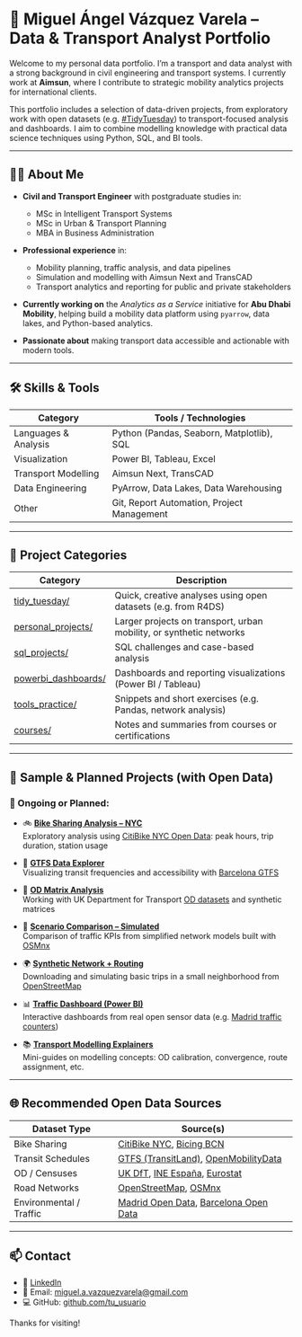 # 🧠 Miguel Ángel Vázquez Varela – Data & Transport Analyst Portfolio

Welcome to my personal data portfolio. I’m a transport and data analyst with a strong background in civil engineering and transport systems. I currently work at **Aimsun**, where I contribute to strategic mobility analytics projects for international clients.

This portfolio includes a selection of data-driven projects, from exploratory work with open datasets (e.g. [#TidyTuesday](https://github.com/rfordatascience/tidytuesday)) to transport-focused analysis and dashboards. I aim to combine modelling knowledge with practical data science techniques using Python, SQL, and BI tools.

---

## 👨‍💼 About Me

- **Civil and Transport Engineer** with postgraduate studies in:
  - MSc in Intelligent Transport Systems  
  - MSc in Urban & Transport Planning  
  - MBA in Business Administration

- **Professional experience** in:
  - Mobility planning, traffic analysis, and data pipelines
  - Simulation and modelling with Aimsun Next and TransCAD
  - Transport analytics and reporting for public and private stakeholders

- **Currently working on** the *Analytics as a Service* initiative for **Abu Dhabi Mobility**, helping build a mobility data platform using `pyarrow`, data lakes, and Python-based analytics.

- **Passionate about** making transport data accessible and actionable with modern tools.

---

## 🛠 Skills & Tools

| Category              | Tools / Technologies                                   |
|-----------------------|--------------------------------------------------------|
| Languages & Analysis  | Python (Pandas, Seaborn, Matplotlib), SQL              |
| Visualization         | Power BI, Tableau, Excel                               |
| Transport Modelling   | Aimsun Next, TransCAD                                  |
| Data Engineering      | PyArrow, Data Lakes, Data Warehousing                  |
| Other                 | Git, Report Automation, Project Management             |

---

## 📁 Project Categories

| Category                      | Description                                                                 |
|------------------------------|-----------------------------------------------------------------------------|
| [tidy_tuesday/](./tidy_tuesday)           | Quick, creative analyses using open datasets (e.g. from R4DS)           |
| [personal_projects/](./personal_projects) | Larger projects on transport, urban mobility, or synthetic networks     |
| [sql_projects/](./sql_projects)           | SQL challenges and case-based analysis                                  |
| [powerbi_dashboards/](./powerbi_dashboards) | Dashboards and reporting visualizations (Power BI / Tableau)            |
| [tools_practice/](./tools_practice)       | Snippets and short exercises (e.g. Pandas, network analysis)            |
| [courses/](./courses)                     | Notes and summaries from courses or certifications                      |

---

## 🚦 Sample & Planned Projects (with Open Data)

### 📌 Ongoing or Planned:

- 🚲 **[Bike Sharing Analysis – NYC](./personal_projects/bike_nyc_analysis_2025/)**  
  Exploratory analysis using [CitiBike NYC Open Data](https://ride.citibikenyc.com/system-data): peak hours, trip duration, station usage

- 📍 **[GTFS Data Explorer](./personal_projects/gtfs_analysis_barcelona/)**  
  Visualizing transit frequencies and accessibility with [Barcelona GTFS](https://opendata-ajuntament.barcelona.cat/)

- 🔄 **[OD Matrix Analysis](./personal_projects/od_matrix_analysis/)**  
  Working with UK Department for Transport [OD datasets](https://data.gov.uk/) and synthetic matrices

- 🧪 **[Scenario Comparison – Simulated](./personal_projects/scenario_analysis_aimsun/)**  
  Comparison of traffic KPIs from simplified network models built with [OSMnx](https://github.com/gboeing/osmnx)

- 🌍 **[Synthetic Network + Routing](./personal_projects/osm_synthetic_model_gracia/)**  
  Downloading and simulating basic trips in a small neighborhood from [OpenStreetMap](https://www.openstreetmap.org/)

- 📊 **[Traffic Dashboard (Power BI)](./powerbi_dashboards/traffic_conditions_dashboard/)**  
  Interactive dashboards from real open sensor data (e.g. [Madrid traffic counters](https://datos.madrid.es/))

- 📚 **[Transport Modelling Explainers](./personal_projects/transport_modelling_tutorials/)**  
  Mini-guides on modelling concepts: OD calibration, convergence, route assignment, etc.

---

## 🌐 Recommended Open Data Sources

| Dataset Type         | Source(s)                                                                 |
|----------------------|---------------------------------------------------------------------------|
| Bike Sharing         | [CitiBike NYC](https://ride.citibikenyc.com/system-data), [Bicing BCN](https://opendata-ajuntament.barcelona.cat/data/en/dataset/bicing) |
| Transit Schedules    | [GTFS (TransitLand)](https://www.transit.land/), [OpenMobilityData](https://transitfeeds.com/) |
| OD / Censuses        | [UK DfT](https://data.gov.uk/), [INE España](https://www.ine.es/), [Eurostat](https://ec.europa.eu/eurostat) |
| Road Networks        | [OpenStreetMap](https://www.openstreetmap.org/), [OSMnx](https://github.com/gboeing/osmnx) |
| Environmental / Traffic | [Madrid Open Data](https://datos.madrid.es/), [Barcelona Open Data](https://opendata-ajuntament.barcelona.cat/) |

---

## 📫 Contact

- 🔗 [LinkedIn](https://www.linkedin.com/in/miguelvazquezvarela/)  
- 📧 Email: miguel.a.vazquezvarela@gmail.com  
- 💻 GitHub: [github.com/tu_usuario](https://github.com/tu_usuario)

Thanks for visiting!
